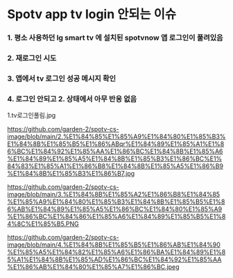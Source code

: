 # Spotv app tv login 안되는 이슈

### 1. 평소 사용하던 lg smart tv 에 설치된 spotvnow 앱 로그인이 풀려있음
### 2. 재로그인 시도
### 3. 앱에서 tv 로그인 성공 메시지 확인
### 4. 로그인 안되고 2. 상태에서 아무 반응 없음

1.tv로그인풀림.jpg

https://github.com/garden-2/spotv-cs-image/blob/main/2.%E1%84%85%E1%85%A9%E1%84%80%E1%85%B3%E1%84%8B%E1%85%B5%E1%86%ABqr%E1%84%89%E1%85%A1%E1%86%BC%E1%84%92%E1%85%AA%E1%86%BC%E1%84%8B%E1%85%A6%E1%84%89%E1%85%A5%E1%84%8B%E1%85%B3%E1%86%BC%E1%84%83%E1%85%A1%E1%86%B8%E1%84%8B%E1%85%A5%E1%86%B9%E1%84%8B%E1%85%B3%E1%86%B7.jpg

https://github.com/garden-2/spotv-cs-image/blob/main/3.%E1%84%8B%E1%85%A2%E1%86%B8%E1%84%85%E1%85%A9%E1%84%80%E1%85%B3%E1%84%8B%E1%85%B5%E1%86%AB%E1%84%89%E1%85%A5%E1%86%BC%E1%84%80%E1%85%A9%E1%86%BC%E1%84%86%E1%85%A6%E1%84%89%E1%85%B5%E1%84%8C%E1%85%B5.PNG

https://github.com/garden-2/spotv-cs-image/blob/main/4.%E1%84%8B%E1%85%B5%E1%86%AB%E1%84%90%E1%85%A5%E1%84%82%E1%85%A6%E1%86%BA%E1%84%89%E1%85%A1%E1%84%8B%E1%85%AD%E1%86%BC%E1%84%92%E1%85%AA%E1%86%AB%E1%84%80%E1%85%A7%E1%86%BC.jpeg
